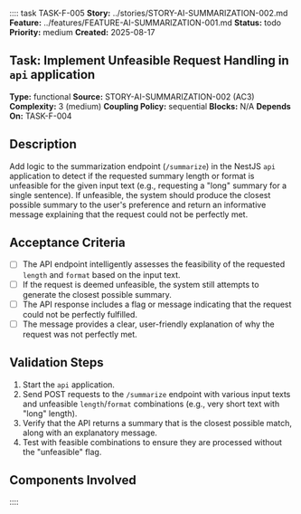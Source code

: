:::: task TASK-F-005
**Story:** ../stories/STORY-AI-SUMMARIZATION-002.md
**Feature:** ../features/FEATURE-AI-SUMMARIZATION-001.md
**Status:** todo
**Priority:** medium
**Created:** 2025-08-17

## Task: Implement Unfeasible Request Handling in `api` application

**Type:** functional
**Source:** STORY-AI-SUMMARIZATION-002 (AC3)
**Complexity:** 3 (medium)
**Coupling Policy:** sequential
**Blocks:** N/A
**Depends On:** TASK-F-004

## Description
Add logic to the summarization endpoint (`/summarize`) in the NestJS `api` application to detect if the requested summary length or format is unfeasible for the given input text (e.g., requesting a "long" summary for a single sentence). If unfeasible, the system should produce the closest possible summary to the user's preference and return an informative message explaining that the request could not be perfectly met.

## Acceptance Criteria
- [ ] The API endpoint intelligently assesses the feasibility of the requested `length` and `format` based on the input text.
- [ ] If the request is deemed unfeasible, the system still attempts to generate the closest possible summary.
- [ ] The API response includes a flag or message indicating that the request could not be perfectly fulfilled.
- [ ] The message provides a clear, user-friendly explanation of why the request was not perfectly met.

## Validation Steps
1. Start the `api` application.
2. Send POST requests to the `/summarize` endpoint with various input texts and unfeasible `length`/`format` combinations (e.g., very short text with "long" length).
3. Verify that the API returns a summary that is the closest possible match, along with an explanatory message.
4. Test with feasible combinations to ensure they are processed without the "unfeasible" flag.

## Components Involved
<!-- Add links to related component SPEC.md files -->
::::
